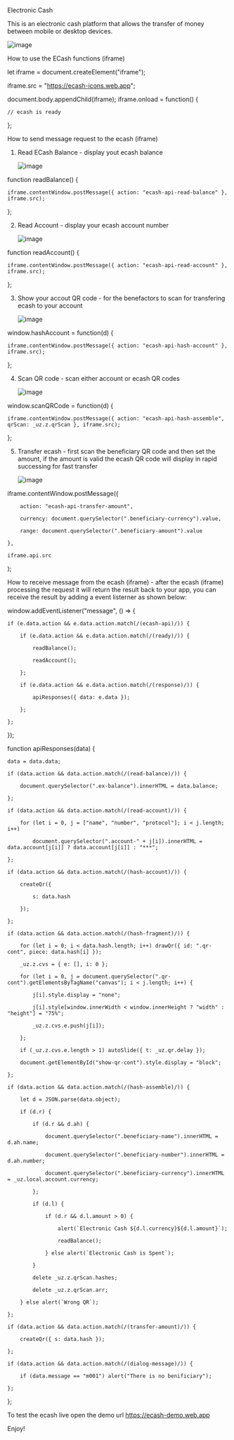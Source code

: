 Electronic Cash

This is an electronic cash platform that allows the transfer of money between mobile or desktop devices.

![image](https://github.com/user-attachments/assets/ae11aadc-c563-4eed-86a8-81af27a0f661)


How to use the ECash functions (iframe)

let iframe = document.createElement("iframe");

iframe.src = "https://ecash-icons.web.app";

document.body.appendChild(iframe);
iframe.onload = function() {

    // ecash is ready

};


How to send message request to the ecash (iframe)

1. Read ECash Balance - display yout ecash balance

   ![image](https://github.com/user-attachments/assets/55c266eb-55e7-4ffc-b189-08b50857437d)

function readBalance() {

    iframe.contentWindow.postMessage({ action: "ecash-api-read-balance" }, iframe.src);

};

2. Read Account - display your ecash account number

   ![image](https://github.com/user-attachments/assets/944603f8-5770-4ca2-81b1-3cf4201a0ce0)

function readAccount() {

    iframe.contentWindow.postMessage({ action: "ecash-api-read-account" }, iframe.src);

};

3. Show your accout QR code - for the benefactors to scan for transfering ecash to your account

   ![image](https://github.com/user-attachments/assets/df15927a-9381-47e0-9846-b14b7ba33d17)

window.hashAccount = function(d) {

    iframe.contentWindow.postMessage({ action: "ecash-api-hash-account" }, iframe.src);

};

4. Scan QR code - scan either account or ecash QR codes

   ![image](https://github.com/user-attachments/assets/8d2e3b43-f7c0-4a8b-8bf9-d53da7391f0b)

window.scanQRCode = function(d) {

    iframe.contentWindow.postMessage({ action: "ecash-api-hash-assemble", qrScan: _uz.z.qrScan }, iframe.src);

};

5. Transfer ecash - first scan the beneficiary QR code and then set the amount, if the amount is valid the ecash QR code will display in rapid successing for fast transfer

   ![image](https://github.com/user-attachments/assets/fbbf2e83-5edf-45dd-9611-5b4cc3ac4e5f)

iframe.contentWindow.postMessage({

        action: "ecash-api-transfer-amount",
        
        currency: document.querySelector(".beneficiary-currency").value,
        
        range: document.querySelector(".beneficiary-amount").value
    
    },
    
    iframe.api.src

);


How to receive message from the ecash (iframe) - after the ecash (iframe) processing the request it will return the result back to your app, you can receive the result by adding a event listerner as shown below: 

window.addEventListener("message", () => {

    if (e.data.action && e.data.action.match(/(ecash-api)/)) {
    
        if (e.data.action && e.data.action.match(/(ready)/)) {
        
            readBalance();
            
            readAccount();
        
        };
        
        if (e.data.action && e.data.action.match(/(response)/)) {
        
            apiResponses({ data: e.data });
        
        };
    
    };

});


function apiResponses(data) {

    data = data.data;
    
    if (data.action && data.action.match(/(read-balance)/)) {
    
        document.querySelector(".ex-balance").innerHTML = data.balance;
    
    };
    
    if (data.action && data.action.match(/(read-account)/)) {
    
        for (let i = 0, j = ["name", "number", "protocol"]; i < j.length; i++) 
        
            document.querySelector(".account-" + j[i]).innerHTML = data.account[j[i]] ? data.account[j[i]] : "***";
    
    };
    
    if (data.action && data.action.match(/(hash-account)/)) {
    
        createQr({
        
            s: data.hash 
        
        });
    
    };
    
    if (data.action && data.action.match(/(hash-fragment)/)) {
    
        for (let i = 0; i < data.hash.length; i++) drawQr({ id: ".qr-cont", piece: data.hash[i] });
        
        _uz.z.cvs = { e: [], i: 0 };
        
        for (let i = 0, j = document.querySelector(".qr-cont").getElementsByTagName("canvas"); i < j.length; i++) {
        
            j[i].style.display = "none";
            
            j[i].style[window.innerWidth < window.innerHeight ? "width" : "height"] = "75%";
            
            _uz.z.cvs.e.push(j[i]);
        
        };
        
        if (_uz.z.cvs.e.length > 1) autoSlide({ t: _uz.qr.delay });
        
        document.getElementById("show-qr-cont").style.display = "block";
    
    };
    
    if (data.action && data.action.match(/(hash-assemble)/)) {
    
        let d = JSON.parse(data.object);
        
        if (d.r) {
        
            if (d.r && d.ah) {
            
                document.querySelector(".beneficiary-name").innerHTML = d.ah.name;
                
                document.querySelector(".beneficiary-number").innerHTML = d.ah.number;
                
                document.querySelector(".beneficiary-currency").innerHTML = _uz.local.account.currency;
            
            };
            
            if (d.l) {
            
                if (d.r && d.l.amount > 0) {
                
                    alert(`Electronic Cash ${d.l.currency}${d.l.amount}`);
                    
                    readBalance();
                
                } else alert(`Electronic Cash is Spent`);
            
            }
            
            delete _uz.z.qrScan.hashes;
            
            delete _uz.z.qrScan.arr;
        
        } else alert(`Wrong QR`);
    
    };
    
    if (data.action && data.action.match(/(transfer-amount)/)) {
    
        createQr({ s: data.hash });
    
    };
    
    if (data.action && data.action.match(/(dialog-message)/)) {
    
        if (data.message == "m001") alert("There is no benificiary");
    
    };

};

To test the ecash live open the demo url https://ecash-demo.web.app

Enjoy!
